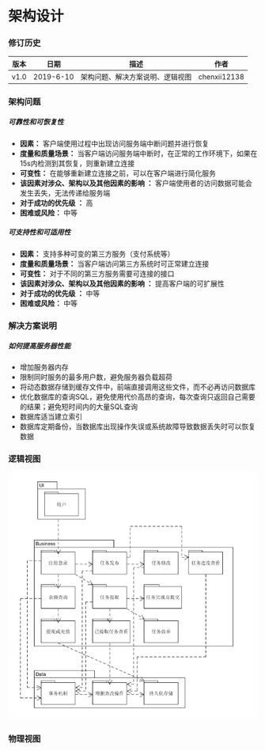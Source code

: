 # 架构设计

### 修订历史

| 版本 | 日期      | 描述                             | 作者         |
| ---- | --------- | -------------------------------- | ------------ |
| v1.0 | 2019-6-10 | 架构问题、解决方案说明、逻辑视图 | chenxii12138 |

### 架构问题

##### 可靠性和可恢复性

- **因素：** 客户端使用过程中出现访问服务端中断问题并进行恢复
- **度量和质量场景：** 当客户端访问服务端中断时，在正常的工作环境下，如果在15s内检测到其恢复，则重新建立连接 
- **可变性：** 在能够重新建立连接之前，可以在客户端进行简化服务
- **该因素对涉众、架构以及其他因素的影响 ：** 客户端使用者的访问数据可能会发生丢失，无法传递给服务端
- **对于成功的优先级 ：** 高
- **困难或风险：** 中等

##### 可支持性和可适用性

- **因素：** 支持多种可变的第三方服务（支付系统等）
- **度量和质量场景：** 当客户端访问第三方系统时可正常建立连接
- **可变性：** 对于不同的第三方服务需要可连接的接口
- **该因素对涉众、架构以及其他因素的影响 ：** 提高客户端的可扩展性
- **对于成功的优先级 ：** 中等
- **困难或风险：** 中等

### 解决方案说明

##### 如何提高服务器性能

- 增加服务器内存
- 限制同时服务的最多用户数，避免服务器负载超荷
- 将动态数据存储到缓存文件中，前端直接调用这些文件，而不必再访问数据库
- 优化数据库的查询SQL，避免使用代价高昂的查询，每次查询只返回自己需要的结果；避免短时间内的大量SQL查询
- 数据库适当建立索引
- 数据库定期备份，当数据库出现操作失误或系统故障导致数据丢失时可以恢复数据

### 逻辑视图

![架构设计-逻辑视图](https://github.com/sysu-abi/image/blob/master/%E6%9E%B6%E6%9E%84%E8%AE%BE%E8%AE%A1-%E9%80%BB%E8%BE%91%E8%A7%86%E5%9B%BE.PNG)

### 物理视图